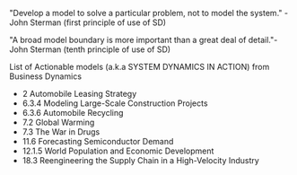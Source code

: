 "Develop a model to solve a particular problem, not to model the system." - John Sterman (first principle of use of SD)

"A broad model boundary is more important than a great deal of detail."- John Sterman (tenth principle of use of SD)

List of Actionable models (a.k.a SYSTEM DYNAMICS IN ACTION) from Business Dynamics
- 2 Automobile Leasing Strategy
- 6.3.4 Modeling Large-Scale Construction Projects
- 6.3.6 Automobile Recycling
- 7.2 Global Warming
- 7.3 The War in Drugs
- 11.6 Forecasting Semiconductor Demand
- 12.1.5 World Population and Economic Development
- 18.3 Reengineering the Supply Chain in a High-Velocity Industry
